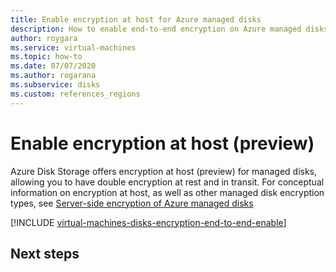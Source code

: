 ```yaml
---
title: Enable encryption at host for Azure managed disks
description: How to enable end-to-end encryption on Azure managed disks.
author: roygara
ms.service: virtual-machines
ms.topic: how-to
ms.date: 07/07/2020
ms.author: rogarana
ms.subservice: disks
ms.custom: references_regions
---
```


# Enable encryption at host (preview)

Azure Disk Storage offers encryption at host (preview) for managed disks, allowing you to have double encryption at rest and in transit. For conceptual information on encryption at host, as well as other managed disk encryption types, see [Server-side encryption of Azure managed disks](disk-encryption.md#encryption-at-host-preview)

[!INCLUDE [virtual-machines-disks-encryption-end-to-end-enable](../../../includes/virtual-machines-disks-encryption-end-to-end-enable.md)]

## Next steps

